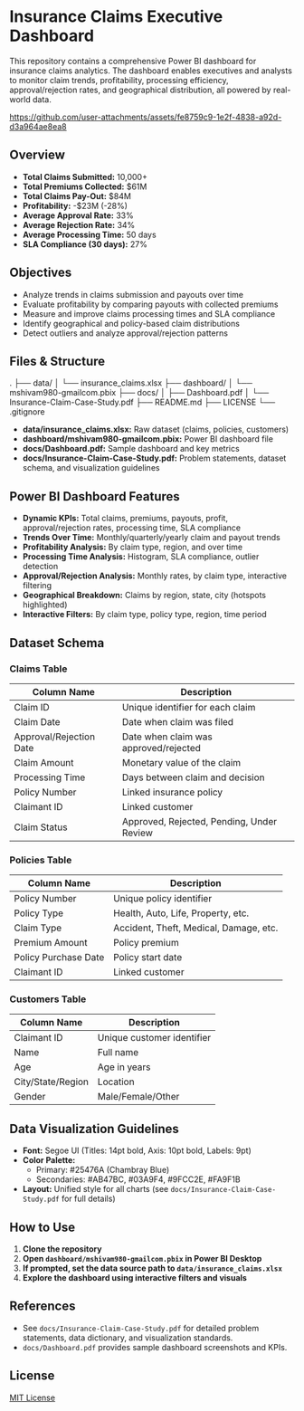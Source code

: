 # Insurance Claims Executive Dashboard

This repository contains a comprehensive Power BI dashboard for insurance claims analytics. The dashboard enables executives and analysts to monitor claim trends, profitability, processing efficiency, approval/rejection rates, and geographical distribution, all powered by real-world data.

https://github.com/user-attachments/assets/fe8759c9-1e2f-4838-a92d-d3a964ae8ea8

## Overview

- **Total Claims Submitted:** 10,000+
- **Total Premiums Collected:** $61M
- **Total Claims Pay-Out:** $84M
- **Profitability:** -$23M (-28%)
- **Average Approval Rate:** 33%
- **Average Rejection Rate:** 34%
- **Average Processing Time:** 50 days
- **SLA Compliance (30 days):** 27%

## Objectives

- Analyze trends in claims submission and payouts over time
- Evaluate profitability by comparing payouts with collected premiums
- Measure and improve claims processing times and SLA compliance
- Identify geographical and policy-based claim distributions
- Detect outliers and analyze approval/rejection patterns

## Files & Structure
.
├── data/
│ └── insurance_claims.xlsx
├── dashboard/
│ └── mshivam980-gmailcom.pbix
├── docs/
│ ├── Dashboard.pdf
│ └── Insurance-Claim-Case-Study.pdf
├── README.md
├── LICENSE
└── .gitignore

- **data/insurance_claims.xlsx:** Raw dataset (claims, policies, customers)
- **dashboard/mshivam980-gmailcom.pbix:** Power BI dashboard file
- **docs/Dashboard.pdf:** Sample dashboard and key metrics
- **docs/Insurance-Claim-Case-Study.pdf:** Problem statements, dataset schema, and visualization guidelines

## Power BI Dashboard Features

- **Dynamic KPIs:** Total claims, premiums, payouts, profit, approval/rejection rates, processing time, SLA compliance
- **Trends Over Time:** Monthly/quarterly/yearly claim and payout trends
- **Profitability Analysis:** By claim type, region, and over time
- **Processing Time Analysis:** Histogram, SLA compliance, outlier detection
- **Approval/Rejection Analysis:** Monthly rates, by claim type, interactive filtering
- **Geographical Breakdown:** Claims by region, state, city (hotspots highlighted)
- **Interactive Filters:** By claim type, policy type, region, time period

## Dataset Schema

### Claims Table

| Column Name           | Description                                                 |
|-----------------------|-------------------------------------------------------------|
| Claim ID              | Unique identifier for each claim                            |
| Claim Date            | Date when claim was filed                                   |
| Approval/Rejection Date | Date when claim was approved/rejected                      |
| Claim Amount          | Monetary value of the claim                                 |
| Processing Time       | Days between claim and decision                             |
| Policy Number         | Linked insurance policy                                     |
| Claimant ID           | Linked customer                                             |
| Claim Status          | Approved, Rejected, Pending, Under Review                   |

### Policies Table

| Column Name        | Description                                |
|--------------------|--------------------------------------------|
| Policy Number      | Unique policy identifier                   |
| Policy Type        | Health, Auto, Life, Property, etc.         |
| Claim Type         | Accident, Theft, Medical, Damage, etc.     |
| Premium Amount     | Policy premium                             |
| Policy Purchase Date| Policy start date                          |
| Claimant ID        | Linked customer                            |

### Customers Table

| Column Name | Description                    |
|-------------|--------------------------------|
| Claimant ID | Unique customer identifier     |
| Name        | Full name                      |
| Age         | Age in years                   |
| City/State/Region | Location                  |
| Gender      | Male/Female/Other              |

## Data Visualization Guidelines

- **Font:** Segoe UI (Titles: 14pt bold, Axis: 10pt bold, Labels: 9pt)
- **Color Palette:**  
  - Primary: #25476A (Chambray Blue)  
  - Secondaries: #AB47BC, #03A9F4, #9FCC2E, #FA9F1B
- **Layout:** Unified style for all charts (see `docs/Insurance-Claim-Case-Study.pdf` for full details)

## How to Use

1. **Clone the repository**
2. **Open `dashboard/mshivam980-gmailcom.pbix` in Power BI Desktop**
3. **If prompted, set the data source path to `data/insurance_claims.xlsx`**
4. **Explore the dashboard using interactive filters and visuals**

## References

- See `docs/Insurance-Claim-Case-Study.pdf` for detailed problem statements, data dictionary, and visualization standards.
- `docs/Dashboard.pdf` provides sample dashboard screenshots and KPIs.

## License

[MIT License](LICENSE)

